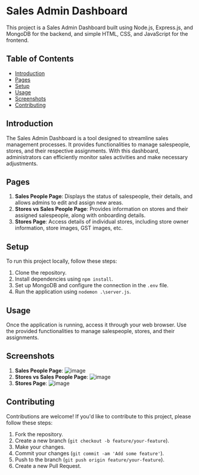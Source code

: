 # Sales Admin Dashboard

This project is a Sales Admin Dashboard built using Node.js, Express.js, and MongoDB for the backend, and simple HTML, CSS, and JavaScript for the frontend.

## Table of Contents
- [Introduction](#introduction)
- [Pages](#pages)
- [Setup](#setup)
- [Usage](#usage)
- [Screenshots](#screenshots)
- [Contributing](#contributing)


## Introduction

The Sales Admin Dashboard is a tool designed to streamline sales management processes. It provides functionalities to manage salespeople, stores, and their respective assignments. With this dashboard, administrators can efficiently monitor sales activities and make necessary adjustments.


## Pages

1. **Sales People Page**: Displays the status of salespeople, their details, and allows admins to edit and assign new areas.
2. **Stores vs Sales People Page**: Provides information on stores and their assigned salespeople, along with onboarding details.
3. **Stores Page**: Access details of individual stores, including store owner information, store images, GST images, etc.


## Setup

To run this project locally, follow these steps:

1. Clone the repository.
2. Install dependencies using `npm install`.
3. Set up MongoDB and configure the connection in the `.env` file.
4. Run the application using `nodemon .\server.js`.


## Usage

Once the application is running, access it through your web browser. Use the provided functionalities to manage salespeople, stores, and their assignments.

## Screenshots
1. **Sales People Page**:
![image](https://github.com/Hrishi2705/Admin-Dashboard/assets/134578117/52fa48a1-b03d-473c-aca1-9edd7a219f96)
2. **Stores vs Sales People Page**:
![image](https://github.com/Hrishi2705/Admin-Dashboard/assets/134578117/b9a7b985-9444-4d15-95ac-252a4d08f647)
3. **Stores Page**:
![image](https://github.com/Hrishi2705/Admin-Dashboard/assets/134578117/7d2008c5-1b96-474a-a369-92ddb66dac23)



## Contributing

Contributions are welcome! If you'd like to contribute to this project, please follow these steps:

1. Fork the repository.
2. Create a new branch (`git checkout -b feature/your-feature`).
3. Make your changes.
4. Commit your changes (`git commit -am 'Add some feature'`).
5. Push to the branch (`git push origin feature/your-feature`).
6. Create a new Pull Request.
